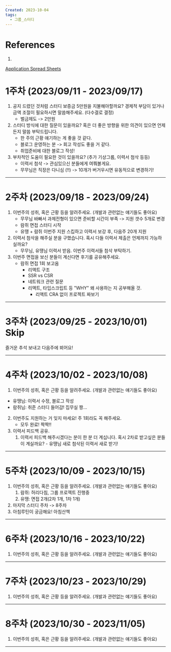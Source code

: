 ```yaml
---
Created: 2023-10-04
tags:
  - 그룹_스터디
---
```

# References
1. 
[Application Spread Sheets](https://docs.google.com/spreadsheets/d/1qD7k4i9Ll_PyaZhxhXFB44CwlsgLCYaD70sJS8cgCuE/edit#gid=0)
# 1주차 (2023/09/11 - 2023/09/17)
1. 공지 드렸던 것처럼 스터디 보증금 5만원을 지불해야할까요? 경제적 부담이 있거나 금액 조절이 필요하시면 말씀해주세요. (다수결로 결정)
	- 벌금제도 -> 2만원
2. 스터디 방식에 대한 질문이 있을까요? 혹은 더 좋은 방향을 위한 의견이 있으면 언제든지 말씀 부탁드립니다. 
	- 한 주의 근황 얘기하는 게 좋을 것 같다.
	- 블로그 운영하는 분 -> 회고 작성도 좋을 거 같다.
	- 취업준비에 대한 블로그 작성! 
3. 부차적인 도움이 필요한 것이 있을까요? (추가 기상그룹, 이력서 첨삭 등등)
	- 이력서 첨삭 -> 관심있으신 분들에게 여쭤볼게요.
	- 무무님은 직장은 다니심 (!!) -> 10개가 버거우시면 유동적으로 변경하기!

----
# 2주차 (2023/09/18 - 2023/09/24)
1. 이번주의 성취, 혹은 근황 등을 알려주세요. (개발과 관련없는 얘기들도 좋아요)
	- 무무님 바빠서 과제전형이 있으면 준비할 시간이 부족 -> 지원 갯수 5개로 변경
	- 람쥐 면접 스터디 시작
	- 유땡 + 람쥐 이번주 지원 스킵하고 이력서 보강 후, 다음주 20개 지원
2. 이력서 첨삭을 해주실 분을 구했습니다. 혹시 다들 이력서 제출은 언제까지 가능하실까요?
	- 무무님, 유땡님 이력서 받음. 이번주 이력서들 첨삭 부탁하기.
3. 이번주 면접을 보신 분들이 계신다면 후기를 공유해주세요.
	- 람쥐 면접 1회 보고옴
		- 리액트 구조
		- SSR vs CSR 
		- 네트워크 관련 질문
		- 리액트, 타입스크립트 등 "WHY" 왜 사용하는 지 공부해올 것.
			- 리액트 CRA 없이 프로젝트 짜보기
---
# 3주차 (2023/09/25 - 2023/10/01) Skip
즐거운 추석 보내고 다음주에 뵈어요!

----
# 4주차 (2023/10/02 - 2023/10/08)
1. 이번주의 성취, 혹은 근황 등을 알려주세요. (개발과 관련없는 얘기들도 좋아요)
- 유땡님: 이력서 수정, 블로그 작성
- 람쥐님: 취준 스터디 들어감! 집무실 짱...
2. 이번주도 지원하는 거 잊지 마세요! 주 1회라도 꼭 해주세요.
	- 모두 완료! 짝짝!!
3. 이력서 피드백 공유.
	1. 이력서 피드백 해주시겠다는 분이 한 분 더 계십니다. 혹시 2차로 받고싶은 분들이 계실까요?
		 	 - 유땡님 새로 첨삭된 이력서 새로 받기!
----
# 5주차 (2023/10/09 - 2023/10/15)
1. 이번주의 성취, 혹은 근황 등을 알려주세요. (개발과 관련없는 얘기들도 좋아요)
	1. 람쥐: 허리다침, 그룹 프로젝트 진행중
	2. 유땡: 면접 2개(2차 1개, 1차 1개) 
2. 마지막 스터디 주차 -> 8주차
3. 아침루틴이 궁금해요! 아침산책 
----
# 6주차 (2023/10/16 - 2023/10/22)
1. 이번주의 성취, 혹은 근황 등을 알려주세요. (개발과 관련없는 얘기들도 좋아요)

----
# 7주차 (2023/10/23 - 2023/10/29)
1. 이번주의 성취, 혹은 근황 등을 알려주세요. (개발과 관련없는 얘기들도 좋아요)
----
# 8주차 (2023/10/30 - 2023/11/05)
1. 이번주의 성취, 혹은 근황 등을 알려주세요. (개발과 관련없는 얘기들도 좋아요)
----